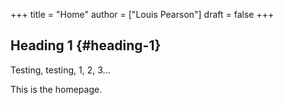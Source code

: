 +++
title = "Home"
author = ["Louis Pearson"]
draft = false
+++

## Heading 1 {#heading-1}

Testing, testing, 1, 2, 3...

This is the homepage.
